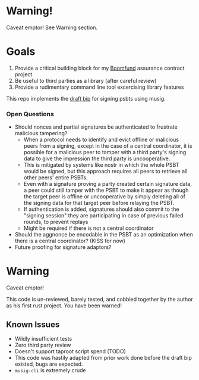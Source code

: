# Warning!

Caveat emptor! See Warning section.

# Goals

1. Provide a critical building block for my [Boomfund](http://boomfund.net) assurance contract project
2. Be useful to third parties as a library (after careful review)
3. Provide a rudimentary command line tool excercising library features

This repo implements the [draft bip](https://github.com/achow101/bips/tree/musig2-psbt) for signing psbts using musig.

### Open Questions

- Should nonces and partial signatures be authenticated to frustrate malicious tampering?
  - When a protocol needs to identify and evict offline or malicious peers from a signing, except in the case of a central coordinator, it is possible for a malicious peer to tamper with a third party's signing data to give the impression the third party is uncooperative.
  - This is mitigated by systems like nostr in which the whole PSBT would be signed, but this approach requires all peers to retrieve all other peers' entire PSBTs.
  - Even with a signature proving a party created certain signature data, a peer could still tamper with the PSBT to make it appear as though the target peer is offline or uncooperative by simply deleting all of the signing data for that target peer before relaying the PSBT.
  - If authentication is added, signatures should also commit to the "signing session" they are participating in case of previous failed rounds, to prevent replays
  - Might be required if there is not a central coordinator
- Should the aggnonce be encodable in the PSBT as an optimization when there is a central coordinator? (KISS for now)
- Future proofing for signature adaptors?

# Warning

Caveat emptor!

This code is un-reviewed, barely tested, and cobbled together by the author as his first rust project. You have been warned!

## Known Issues

* Wildly insufficient tests
* Zero third party review
* Doesn't support taproot script spend (TODO)
* This code was hastily adapted from prior work done before the draft bip existed, bugs are expected.
* `musig-cli` is extremely crude
